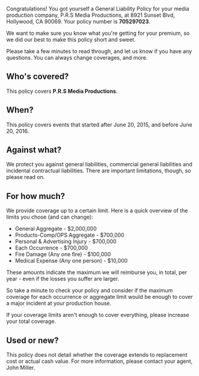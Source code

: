 Congratulations! You got yourself a General Liability Policy for your media production company, P.R.S Media Productions, at 8921 Sunset Blvd, Hollywood, CA 90069. Your policy number is **705297023**.

We want to make sure you know what you're getting for your premium, so we did our best to make this policy short and sweet.

Please take a few minutes to read through, and let us know if you have any questions. You can always change coverages, and more.

## Who's covered?
This policy covers **P.R.S Media Productions**.

## When?
This policy covers events that started after June 20, 2015, and before June 20, 2016.

## Against what?
We protect you against general liabilities, commercial general liabilities and incidental contractual liabilities. There are important limitations, though, so please read on.

## For how much?
We provide coverage up to a certain limit. Here is a quick overview of the limits you chose (and can change):

- General Aggregate - $2,000,000
- Products-Comp/OPS Aggregate - $700,000
- Personal & Advertising Injury - $700,000
- Each Occurrence - $700,000
- Fire Damage (Any one fire) - $100,000
- Medical Expense (Any one person) - $10,000

These amounts indicate the maximum we will reimburse you, in total, per year - even if the losses you suffer are larger.

So take a minute to check your policy and consider if the maximum coverage for each occurrence or aggregate limit would be enough to cover a major incident at your production house.

If your coverage limits aren't enough to cover everything, please increase your total coverage.

## Used or new?
This policy does not detail whether the coverage extends to replacement cost or actual cash value. For more information, please contact your agent, John Miller.